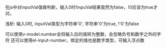 <el-input v-model="inputVal" placeholder="请输入内容"></el-input>

在js中对inputVal值做判断，输入0时!inpuVal结果竟然为false，!0应该为true才对。

浅析: 输入0时, inputVal类型为字符串'0', 字符串'0'为true, !'0'为false

可以使用v-model.number会将输入后的值转为整数，会忽略负号和数字之外的字符
还可以使用el-input-number，绑定的值也是数字类型，可输入浮点数
